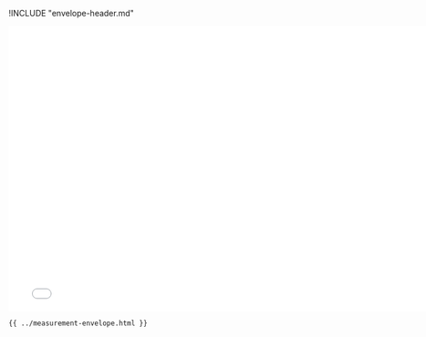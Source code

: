!INCLUDE "envelope-header.md"

<iframe src="../../measurement-envelope.html" width="770" height="500" frameBorder="0" seamless="seamless">
</iframe>

```html
{{ ../measurement-envelope.html }}
```
